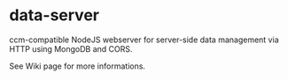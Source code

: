 # data-server
ccm-compatible NodeJS webserver for server-side data management via HTTP using MongoDB and CORS.

See Wiki page for more informations.
